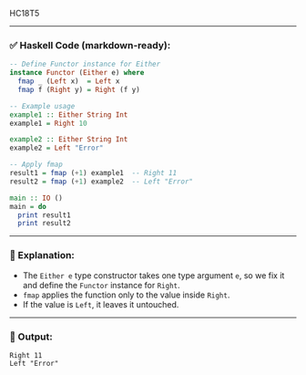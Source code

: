 HC18T5

---

### ✅ Haskell Code (markdown-ready):

```haskell
-- Define Functor instance for Either
instance Functor (Either e) where
  fmap _ (Left x)  = Left x
  fmap f (Right y) = Right (f y)

-- Example usage
example1 :: Either String Int
example1 = Right 10

example2 :: Either String Int
example2 = Left "Error"

-- Apply fmap
result1 = fmap (+1) example1  -- Right 11
result2 = fmap (+1) example2  -- Left "Error"

main :: IO ()
main = do
  print result1
  print result2
```

---

### 🧠 Explanation:

* The `Either e` type constructor takes one type argument `e`, so we fix it and define the `Functor` instance for `Right`.
* `fmap` applies the function only to the value inside `Right`.
* If the value is `Left`, it leaves it untouched.

---

### 🧪 Output:

```
Right 11
Left "Error"
```
